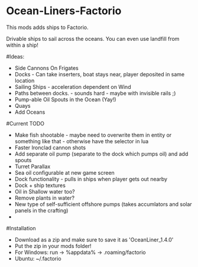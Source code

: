 # Ocean-Liners-Factorio
This mods adds ships to Factorio.

Drivable ships to sail across the oceans. You can even use landfill from within a ship!

#Ideas: <br>

* Side Cannons On Frigates <br>
* Docks - Can take inserters, boat stays near, player deposited in same location <br>
* Sailing Ships - acceleration dependent on Wind <br>
* Paths between docks. - sounds hard - maybe with invisible rails ;) <br>
* Pump-able Oil Spouts in the Ocean (Yay!) <br>
* Quays
* Add Oceans


#Current TODO <br>

* Make fish shootable - maybe need to overwrite them in entity or something like that - otherwise have the selector in lua
* Faster Ironclad cannon shots
* Add separate oil pump (separate to the dock which pumps oil) and add spouts <br>
* Turret Parallax <br>
* Sea oil configurable at new game screen <br>
* Dock functionality - pulls in ships when player gets out nearby <br>
* Dock + ship textures <br>
* Oil in Shallow water too?
* Remove plants in water?
* New type of self-sufficient offshore pumps (takes accumlators and solar panels in the crafting)
* 




#Installation <br>

* Download as a zip and make sure to save it as 'OceanLiner_1.4.0' <br>
* Put the zip in your mods folder! <br>
* For Windows:  run -> %appdata% -> .roaming/factorio <br>
* Ubuntu: ~/.factorio
